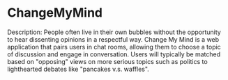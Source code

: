 # ChangeMyMind
Description:  People often live in their own bubbles without the opportunity to hear dissenting opinions in a respectful way. Change My Mind is a web application that pairs users in chat rooms, allowing them to choose a topic of discussion and engage in conversation. Users will typically be matched based on "opposing" views on more serious topics such as politics to lighthearted debates like "pancakes v.s. waffles". 

